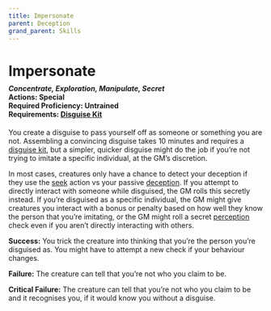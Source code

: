 ```yaml
---
title: Impersonate
parent: Deception
grand_parent: Skills
---
```


# Impersonate

<div style="margin-top:-10px;"></div>

#### *Concentrate, Exploration, Manipulate, Secret*<br>**Actions:** Special<br>**Required Proficiency:** Untrained<br>**Requirements:** [Disguise Kit](https://stormchaserroleplaying.com/stormchaserRPG/Equipment/Tools/Disguise/)
You create a disguise to pass yourself off as someone or something you are not. Assembling a convincing disguise takes 10 minutes and requires a [disguise kit](https://stormchaserroleplaying.com/stormchaserRPG/Equipment/Tools/Disguise/), but a simpler, quicker disguise might do the job if you’re not trying to imitate a specific individual, at the GM’s discretion.

In most cases, creatures only have a chance to detect your deception if they use the [seek](https://stormchaserroleplaying.com/stormchaserRPG/Combat/Actions/Seek/) action vs your passive [deception](https://stormchaserroleplaying.com/stormchaserRPG/Skills/Deception/). If you attempt to directly interact with someone while disguised, the GM rolls this secretly instead. If you’re disguised as a specific individual, the GM might give creatures you interact with a bonus or penalty based on how well they know the person that you’re imitating, or the GM might roll a secret [perception](https://stormchaserroleplaying.com/stormchaserRPG/General/Perception/) check even if you aren’t directly interacting with others.

**Success:** You trick the creature into thinking that you’re the person you’re disguised as. You might have to attempt a new check if your behaviour changes.

**Failure:** The creature can tell that you’re not who you claim to be.

**Critical Failure:** The creature can tell that you’re not who you claim to be and it recognises you, if it would know you without a disguise.

